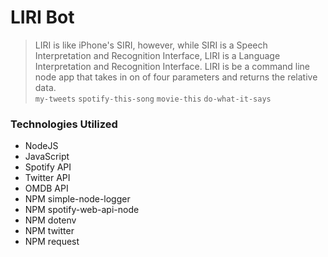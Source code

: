# LIRI Bot

>LIRI is like iPhone's SIRI, however, while SIRI is a Speech Interpretation and Recognition Interface, LIRI is a Language Interpretation and Recognition Interface. LIRI is be a command line node app that takes in on of four parameters and returns the relative data.   
`my-tweets` `spotify-this-song` `movie-this` `do-what-it-says`



### Technologies Utilized

* NodeJS
* JavaScript
* Spotify API
* Twitter API
* OMDB API
* NPM simple-node-logger
* NPM spotify-web-api-node
* NPM dotenv
* NPM twitter
* NPM request



